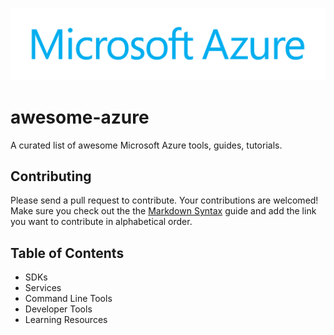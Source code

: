 ![](img/azure-logo.png)

# awesome-azure

A curated list of awesome Microsoft Azure tools, guides, tutorials.

## Contributing

Please send a pull request to contribute. Your contributions are welcomed! Make sure you check out the the [Markdown Syntax](https://guides.github.com/features/mastering-markdown/)
guide and add the link you want to contribute in alphabetical order. 

## Table of Contents

- SDKs
- Services
- Command Line Tools
- Developer Tools
- Learning Resources
